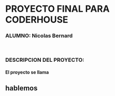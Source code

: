 <H1>PROYECTO FINAL PARA CODERHOUSE</H1>

<H3>ALUMNO: Nicolas Bernard</H3>
<br>
<h3>DESCRIPCION DEL PROYECTO:</h3>

<h4>El proyecto se llama <h2>hablemos</h2>  </h4>